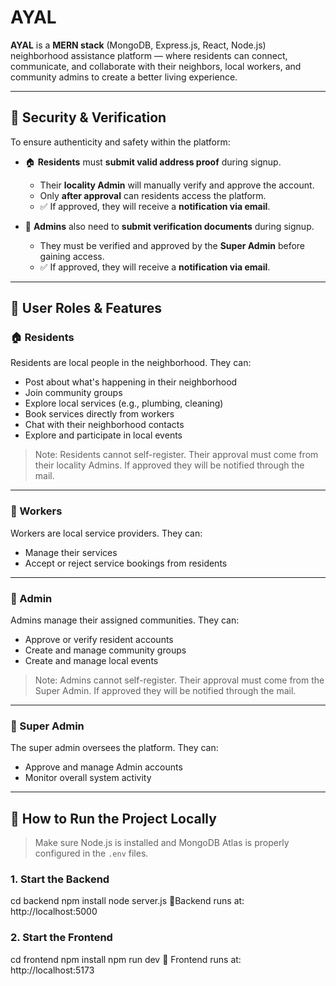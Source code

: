# AYAL

**AYAL** is a **MERN stack** (MongoDB, Express.js, React, Node.js) neighborhood assistance platform — where residents can connect, communicate, and collaborate with their neighbors, local workers, and community admins to create a better living experience.

---

## 🔐 Security & Verification

To ensure authenticity and safety within the platform:

- 🏠 **Residents** must **submit valid address proof** during signup.
  - Their **locality Admin** will manually verify and approve the account.
  - Only **after approval** can residents access the platform.
  - ✅ If approved, they will receive a **notification via email**.

- 👮 **Admins** also need to **submit verification documents** during signup.
  - They must be verified and approved by the **Super Admin** before gaining access.
  - ✅ If approved, they will receive a **notification via email**.

---


## 👥 User Roles & Features

### 🏠 Residents
Residents are local people in the neighborhood. They can:
- Post about what's happening in their neighborhood
- Join community groups
- Explore local services (e.g., plumbing, cleaning)
- Book services directly from workers
- Chat with their neighborhood contacts
- Explore and participate in local events

 > Note: Residents cannot self-register. Their approval must come from their locality Admins. If approved they will be notified through the mail.

---

### 🔧 Workers
Workers are local service providers. They can:
- Manage their services
- Accept or reject service bookings from residents

---

### 👮 Admin
Admins manage their assigned communities. They can:
- Approve or verify resident accounts
- Create and manage community groups
- Create and manage local events

> Note: Admins cannot self-register. Their approval must come from the Super Admin. If approved they will be notified through the mail.

---

### 🦸 Super Admin
The super admin oversees the platform. They can:
- Approve and manage Admin accounts
- Monitor overall system activity

---

## 🚀 How to Run the Project Locally

> Make sure Node.js is installed and MongoDB Atlas is properly configured in the `.env` files.

### 1. Start the Backend

cd backend
npm install
node server.js
📍Backend runs at: http://localhost:5000

### 2. Start the Frontend

cd frontend
npm install
npm run dev
📍 Frontend runs at: http://localhost:5173
